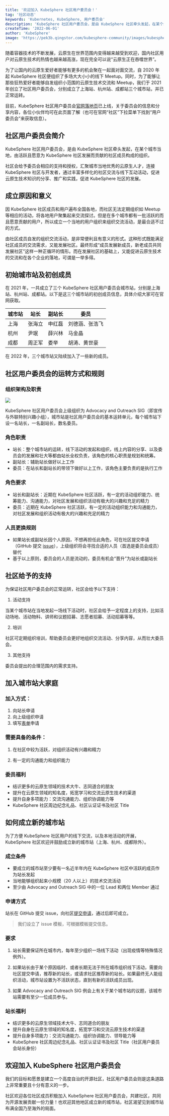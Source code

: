 ```yaml
---
title: '欢迎加入 KubeSphere 社区用户委员会！'
tag: '社区动态'
keywords: 'Kubernetes, KubeSphere, 用户委员会'
description: 'KubeSphere 社区用户委员会，是由 KubeSphere 社区牵头发起，在某个城市当地，由活跃且愿意为 KubeSphere 社区发展而贡献的社区成员构成的组织。'
createTime: '2022-06-01'
author: 'KubeSphere'
image: 'https://pek3b.qingstor.com/kubesphere-community/images/kubesphere-user-group-cover.png'
---
```


随着容器技术的不断发展，云原生在世界范围内变得越来越受到欢迎，国内社区用户对云原生技术的热情也越来越高涨，现在完全可以说“云原生正在吞噬世界”。

为了让国内的云原生爱好者能够有更多的机会聚在一起面对面交流，自 2020 年起 KubeSphere 社区便组织了多场大大小小的线下 Meetup。同时，为了能够让那些狂热爱好者能够自发组织小范围的云原生技术交流和 Meetup，我们于 2021 年创立了社区用户委员会，分别成立了上海站、杭州站、成都站三个城市站，并已正常运转。

目前，KubeSphere 社区用户委员会[官网落地页](https://kubesphere.com.cn/user-group/)已上线，关于委员会的信息和分享内容，各位小伙伴均可在此页面了解（也可在官网“社区”下拉菜单下找到“用户委员会”来获取信息）。

## 社区用户委员会简介

KubeSphere 社区用户委员会，是由 KubeSphere 社区牵头发起，在某个城市当地，由活跃且愿意为 KubeSphere 社区发展而贡献的社区成员构成的组织。

社区会给予委员会相应的支持和授权，汇聚城市当地优秀的云原生人才，连接 KubeSphere 社区与开发者，通过丰富多样化的社区交流与线下互动活动，促进云原生技术知识的分享、推广和实践，促进 KubeSphere 社区的发展。

## 成立原因和意义

因 KubeSphere 社区成员和用户遍布全国各地，而社区无法定期组织如 Meetup 等相应的活动，将各地用户聚集起来交流探讨。但是在多个城市都有一批活跃的而且愿意贡献的用户，所以成立一个当地的用户组织来组织交流活动，是最合适不过的方式。

由社区成员自发的组织交流活动，是非常便利且有意义的形式。这种形式既能满足社区成员的交流需求，又能发展社区。最终形成“成员发展新成员，新老成员共同发展社区”这样一种正循环的情形。而在发展社区的基础上，又能促进云原生技术的交流和在各个企业的落地，可谓是一举多得。

## 初始城市站及初创成员

在 2021 年，一共成立了三个 KubeSphere 社区用户委员会城市站，分别是上海站、杭州站、成都站。以下是这三个城市站的初创成员信息，具体介绍大家可在官网获取。

| 城市站 | 站长   | 副站长 | 委员     |
| ------ | ------ | ------ | ------ |
| 上海   | 张海立 | 申红磊 | 刘德涵、张浩飞 |
| 杭州   | 尹珉   | 薛兴林 | 马金晶         |
| 成都   | 周正军 | 娄举   | 胡涛、黄世豪   |

在 2022 年，三个城市站又陆续加入了一些新的成员。

## 社区用户委员会的运转方式和规则

### 组织架构及职责

![](https://pek3b.qingstor.com/kubesphere-community/images/kubesphere-user-group-architecture.png)

KubeSphere 社区用户委员会上级组织为 Advocacy and Outreach SIG（即宣传与外联特别兴趣小组），城市站是社区用户委员会的基本运转单元，每个城市站下设一名站长，一名副站长，数名委员。

### 角色职责

* 站长：整个城市站的运转，线下活动的发起和组织，线上内容的分享、以及委员会的发展和壮大等都由站长全权负责，该角色的核心职责是规划和统筹。
* 副站长：辅助站长做好以上工作
* 委员：在站长和副站长的带领下做好以上工作，该角色主要负责的是执行工作

### 角色要求

* 站长和副站长：近期在 KubeSphere 社区活跃，有一定的活动组织能力、统筹能力、沟通能力，对社区发展和组织活动有极大的兴趣和充足的精力
* 委员：近期在 KubeSphere 社区活跃，有一定的活动组织能力和沟通能力，对社区发展和组织活动有极大的兴趣和充足的精力

### 人员更换规则

* 如果站长或副站长因个人原因，不想再担任此角色，可在社区提交申请（GitHub 提交 [issue](https://github.com/kubesphere/community/issues)），上级组织将会寻找合适的人员（首选是委员会成员）替代
* 基于以上原则，委员会的人员是流动的，委员有机会“晋升”为站长或副站长

## 社区给予的支持

为保证社区用户委员会的正常运转，社区会给予以下支持：

1.  活动支持

当某个城市站在当地发起一场线下活动时，社区会给予一定程度上的支持，比如活动场地、活动物料、讲师和议题招募、志愿者招募、活动招募等等。

2.  培训

社区可定期组织培训，帮助委员会更好地组织交流活动、分享内容，从而壮大委员会。

3.  其他支持

委员会提出的合理范围内的需求支持。

## 加入城市站大家庭

### 加入方式：

1. 向站长申请
2. 向上级组织申请
3. 填写[表单](https://docs.qq.com/form/page/DQ3l0VUZlUVVreVVy?_w_tencentdocx_form=1)申请

### 需要具备的条件：

1. 在社区中较为活跃，对组织活动有兴趣和精力

2. 有一定的沟通能力和组织能力

### 委员福利

* 结识更多的云原生领域的技术大牛、志同道合的朋友
* 提升在云原生领域的知名度，拓宽学习和交流云原生技术的渠道
* 提升自身多项能力：交流沟通能力、组织协调能力等
* KubeSphere 社区周边纪念礼品、社区认证证书及社区 Title

## 如何成立新的城市站

为了方便 KubeSphere 社区用户的线下交流，以及本地活动的开展，KubeSphere 社区欢迎并鼓励成立新的城市站（上海、杭州、成都除外）。

### 成立条件

* 要成立的城市站至少要有一名近半年内在 KubeSphere 社区中活跃的成员作为站长发起
* 当地能够组织起来小规模（20 人以上）的技术交流活动
* 至少由 Advocacy and Outreach SIG 中的一位 Lead 和两位 Member 通过

### 申请方式

站长在 GitHub 提交 issue，向社区[提交申请](https://github.com/kubesphere/community/issues/new?assignees=&labels=area%2Fuser-group&template=new_leader.yml&title=REQUEST%3A+New+leader+for+a+User+Group+in+new+city)，通过后即可成立。

> 我们设立了 issue 模板，可根据模板提交信息。

### 要求

1. 站长需要保证所在城市内，每年至少组织一场线下活动（出现疫情等特殊情况例外）。

2. 如果站长由于某个原因临时、或者长期无法于所在城市组织线下活动，需要向社区提交申请，推荐新的站长，或请求社区推荐新的站长。如果最终无人能组织活动，城市站设置为不活跃状态，直到有新的活跃成员出现。

3. 如果 Advocacy and Outreach SIG 例会上有关于某个城市站的议题，该城市站需要有至少一位成员参与。

### 站长福利

* 结识更多的云原生领域技术大牛、志同道合的朋友
* 提升自身在云原生领域的知名度，拓宽学习和交流云原生技术的渠道
* 提升自身多项能力：交流沟通能力、组织协调能力、领导能力等
* KubeSphere 社区周边纪念礼品、社区认证证书及社区 Title（社区用户委员会站长身份）

## 欢迎加入 KubeSphere 社区用户委员会

我们的目标和愿景是建立一个高度自治的开源社区，社区用户委员会则是这条道路上非常重要且十分有意义的一步。

社区欢迎各位社区成员积极加入 KubeSphere 社区用户委员会，共建社区，共同为开源发展贡献一份力量！也欢迎其他地区成立新的城市站，社区渴望见到城市站布满全国乃至海外的局面。